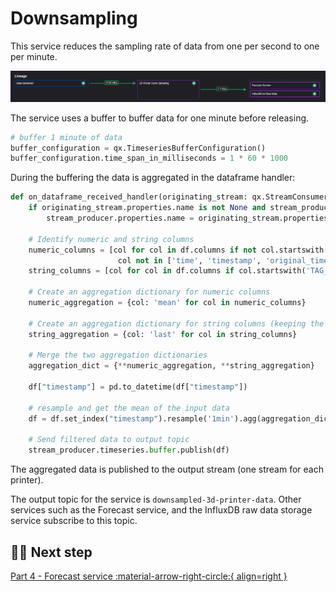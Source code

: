 # Downsampling

This service reduces the sampling rate of data from one per second to one per minute.

![Downsampling pipeline segment](./images/downsampling-pipeline-segment.png)

The service uses a buffer to buffer data for one minute before releasing. 

``` python
# buffer 1 minute of data
buffer_configuration = qx.TimeseriesBufferConfiguration()
buffer_configuration.time_span_in_milliseconds = 1 * 60 * 1000
```

During the buffering the data is aggregated in the dataframe handler:

``` python
def on_dataframe_received_handler(originating_stream: qx.StreamConsumer, df: pd.DataFrame):
    if originating_stream.properties.name is not None and stream_producer.properties.name is None:
        stream_producer.properties.name = originating_stream.properties.name + "-down-sampled"

    # Identify numeric and string columns
    numeric_columns = [col for col in df.columns if not col.startswith('TAG__') and
                        col not in ['time', 'timestamp', 'original_timestamp', 'date_time']]
    string_columns = [col for col in df.columns if col.startswith('TAG__')]

    # Create an aggregation dictionary for numeric columns
    numeric_aggregation = {col: 'mean' for col in numeric_columns}

    # Create an aggregation dictionary for string columns (keeping the last value)
    string_aggregation = {col: 'last' for col in string_columns}

    # Merge the two aggregation dictionaries
    aggregation_dict = {**numeric_aggregation, **string_aggregation}

    df["timestamp"] = pd.to_datetime(df["timestamp"])

    # resample and get the mean of the input data
    df = df.set_index("timestamp").resample('1min').agg(aggregation_dict).reset_index()

    # Send filtered data to output topic
    stream_producer.timeseries.buffer.publish(df)
```

The aggregated data is published to the output stream (one stream for each printer).

The output topic for the service is `downsampled-3d-printer-data`. Other services such as the Forecast service, and the InfluxDB raw data storage service subscribe to this topic.

## 🏃‍♀️ Next step

[Part 4 - Forecast service :material-arrow-right-circle:{ align=right }](./forecast-service.md)
